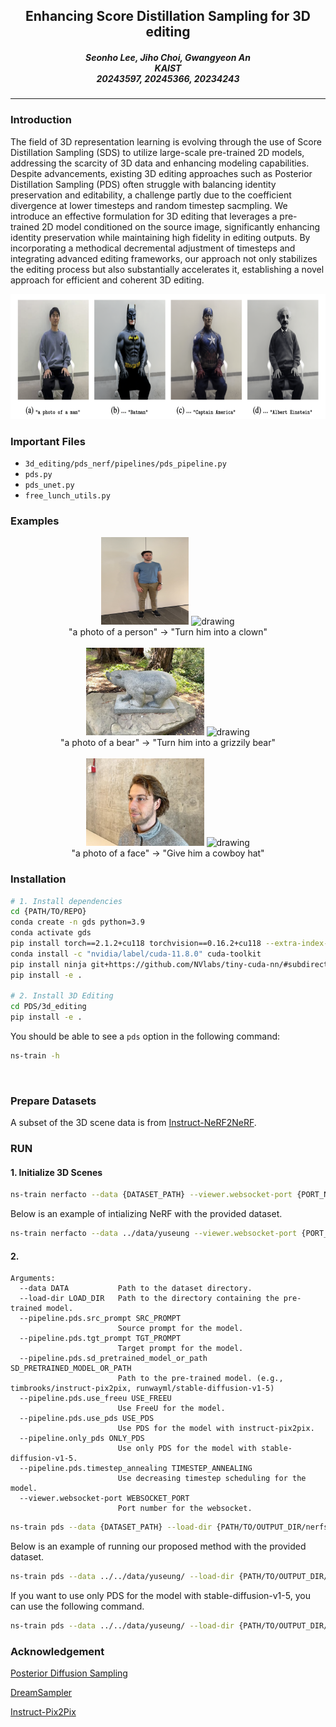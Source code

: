 <h2 align="center">
    Enhancing Score Distillation Sampling for 3D editing
</h2>
<h5 align="center">
    Seonho Lee, Jiho Choi, Gwangyeon An<br>
    KAIST<br>
    20243597, 20245366, 20234243<br>
  <!-- <a href="https://arxiv.org/pdf/2203.11876.pdf">arXiv</a> |
  <a href="https://www.mmlab-ntu.com/project/ovdetr/index.html">Project Page</a> |
  <a href="https://github.com/yuhangzang/OV-DETR">Code</a> -->
</h5>

---

### Introduction

The field of 3D representation learning is evolving through the use of Score Distillation Sampling (SDS) to utilize large-scale pre-trained 2D models,
addressing the scarcity of 3D data and enhancing modeling capabilities. Despite advancements, existing 3D editing approaches such as Posterior Distillation Sampling (PDS) often struggle with balancing identity preservation and editability, a challenge partly due to the coefficient divergence at lower timesteps and random timestep sacmpling. We introduce an effective formulation for 3D editing that leverages a pre-trained 2D model conditioned on the source image, significantly enhancing identity preservation while maintaining high fidelity in editing outputs. By incorporating a methodical decremental adjustment of timesteps and integrating advanced editing frameworks, our approach not only stabilizes the editing process but also substantially accelerates it, establishing a novel approach for efficient and coherent 3D editing.

<div align="center">
    <img src="assets/figure_01.png" alt="drawing" height="200em"/>
</div>

### Important Files

- `3d_editing/pds_nerf/pipelines/pds_pipeline.py`
- `pds.py`
- `pds_unet.py`
- `free_lunch_utils.py`


### Examples

<div align="center">
    <img src="assets/figure_02.png" alt="drawing" style="height: 10em; width: 10em;"/>
    <img src="assets/figure_02.gif" alt="drawing" style="height: 10em; width: auto;"/>
    <div>
    "a photo of a person" → "Turn him into a clown"
    </div>
</div>

<br/>
<div align="center">
    <img src="assets/figure_03.jpg" alt="drawing" style="height: 10em; width: auto;"/>
    <img src="assets/figure_03.gif" alt="drawing" style="height: 10em; width: auto;"/>
    <div>
    "a photo of a bear" → "Turn him into a grizzily bear"
    </div>
</div>

<br/>
<div align="center">
    <img src="assets/figure_04.jpg" alt="drawing" style="height: 10em; width: auto;"/>
    <img src="assets/figure_04.gif" alt="drawing" style="height: 10em; width: auto;"/>
    <div>
    "a photo of a face" → "Give him a cowboy hat"
    </div>
</div>

### Installation

<!-- TODO: INSTALL.md -->

```bash
# 1. Install dependencies
cd {PATH/TO/REPO}
conda create -n gds python=3.9
conda activate gds
pip install torch==2.1.2+cu118 torchvision==0.16.2+cu118 --extra-index-url https://download.pytorch.org/whl/cu118
conda install -c "nvidia/label/cuda-11.8.0" cuda-toolkit
pip install ninja git+https://github.com/NVlabs/tiny-cuda-nn/#subdirectory=bindings/torch
pip install -e .

# 2. Install 3D Editing
cd PDS/3d_editing
pip install -e .
```

You should be able to see a `pds` option in the following command:

```bash
ns-train -h
```
<br/>

### Prepare Datasets

A subset of the 3D scene data is from [Instruct-NeRF2NeRF](https://1drv.ms/f/s!AtxL_EOxFeYMk3rftsoc4L8cg0VS?e=Hhbprk).



### RUN

#### 1. Initialize 3D Scenes

```bash
ns-train nerfacto --data {DATASET_PATH} --viewer.websocket-port {PORT_NUMBER} --pipeline.model.use_appearance_embedding False
```

Below is an example of intializing NeRF with the provided dataset.

```bash
ns-train nerfacto --data ../data/yuseung --viewer.websocket-port {PORT_NUMBER} --pipeline.model.use_appearance_embedding False
```


#### 2. 


```
Arguments:
  --data DATA           Path to the dataset directory.
  --load-dir LOAD_DIR   Path to the directory containing the pre-trained model.
  --pipeline.pds.src_prompt SRC_PROMPT
                        Source prompt for the model.
  --pipeline.pds.tgt_prompt TGT_PROMPT
                        Target prompt for the model.
  --pipeline.pds.sd_pretrained_model_or_path SD_PRETRAINED_MODEL_OR_PATH
                        Path to the pre-trained model. (e.g., timbrooks/instruct-pix2pix, runwayml/stable-diffusion-v1-5)
  --pipeline.pds.use_freeu USE_FREEU
                        Use FreeU for the model. 
  --pipeline.pds.use_pds USE_PDS
                        Use PDS for the model with instruct-pix2pix.
  --pipeline.only_pds ONLY_PDS
                        Use only PDS for the model with stable-diffusion-v1-5.
  --pipeline.pds.timestep_annealing TIMESTEP_ANNEALING
                        Use decreasing timestep scheduling for the model.
  --viewer.websocket-port WEBSOCKET_PORT
                        Port number for the websocket.
```

```bash
ns-train pds --data {DATASET_PATH} --load-dir {PATH/TO/OUTPUT_DIR/nerfstudio_models} --pipeline.pds.src_prompt {SRC_PROMPT} --pipeline.pds.tgt_prompt {TGT_PROMPT} --pipeline.pds.sd_pretrained_model_or_path {SD_PRETRAINED_MODEL_OR_PATH} --pipeline.pds.use_freeu {USE_FREEU} --pipeline.pds.use_pds {USE_PDS} --pipeline.pds.timestep_annealing {TIMESTEP_ANNEALING} --viewer.websocket-port {port_number}
```

Below is an example of running our proposed method with the provided dataset.


```bash
ns-train pds --data ../../data/yuseung/ --load-dir {PATH/TO/OUTPUT_DIR/nerfstudio_models} --pipeline.pds.src_prompt "a photo of a man" --pipeline.pds.tgt_prompt "a photo of a Batman" --pipeline.pds.sd_pretrained_model_or_path timbrooks/instruct-pix2pix --pipeline.pds.use_freeu True --pipeline.pds.use_pds False --pipeline.pds.timestep_annealing True --viewer.websocket-port {port_number}
```

If you want to use only PDS for the model with stable-diffusion-v1-5, you can use the following command.

```bash
ns-train pds --data ../../data/yuseung/ --load-dir {PATH/TO/OUTPUT_DIR/nerfstudio_models} --pipeline.pds.src_prompt "a photo of a man" --pipeline.pds.tgt_prompt "a photo of a Batman" --pipeline.pds.sd_pretrained_model_or_path runwayml/stable-diffusion-v1-5 --pipeline.only_pds True --viewer.websocket-port {port_number}
```


### Acknowledgement

[Posterior Diffusion Sampling](https://github.com/KAIST-Visual-AI-Group/PDS)

[DreamSampler](https://arxiv.org/abs/2403.11415)

[Instruct-Pix2Pix](https://github.com/timothybrooks/instruct-pix2pix)
